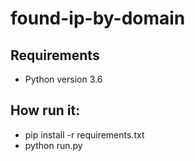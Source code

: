 # found-ip-by-domain

## Requirements

* Python version 3.6

## How run it:

* pip install -r requirements.txt
* python run.py

